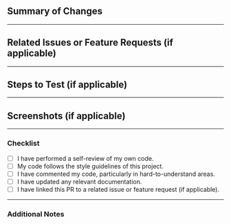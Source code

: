 ## **Summary of Changes**

<!-- Provide a brief overview of what your PR does and why it’s important. List any dependencies that are required for this change. -->

---

## **Related Issues or Feature Requests (if applicable)**

<!-- List any related GitHub issues or feature requests by number. Use `Fixes #`, `Closes #`, or `Related to #` to auto-link. -->

---

## **Steps to Test (if applicable)**

<!-- Provide steps to test your changes. -->

---

## **Screenshots (if applicable)**

<!-- Include screenshots or GIFs to demonstrate functionality or UI changes. -->

---

### **Checklist**

- [ ] I have performed a self-review of my own code.
- [ ] My code follows the style guidelines of this project.
- [ ] I have commented my code, particularly in hard-to-understand areas.
- [ ] I have updated any relevant documentation.
- [ ] I have linked this PR to a related issue or feature request (if applicable).

---

### **Additional Notes**

<!-- Include any additional information reviewers should know while reviewing your PR. -->
